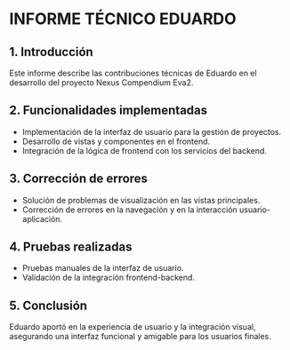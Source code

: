 # INFORME TÉCNICO EDUARDO

## 1. Introducción
Este informe describe las contribuciones técnicas de Eduardo en el desarrollo del proyecto Nexus Compendium Eva2.

## 2. Funcionalidades implementadas
- Implementación de la interfaz de usuario para la gestión de proyectos.
- Desarrollo de vistas y componentes en el frontend.
- Integración de la lógica de frontend con los servicios del backend.

## 3. Corrección de errores
- Solución de problemas de visualización en las vistas principales.
- Corrección de errores en la navegación y en la interacción usuario-aplicación.

## 4. Pruebas realizadas
- Pruebas manuales de la interfaz de usuario.
- Validación de la integración frontend-backend.

## 5. Conclusión
Eduardo aportó en la experiencia de usuario y la integración visual, asegurando una interfaz funcional y amigable para los usuarios finales.
